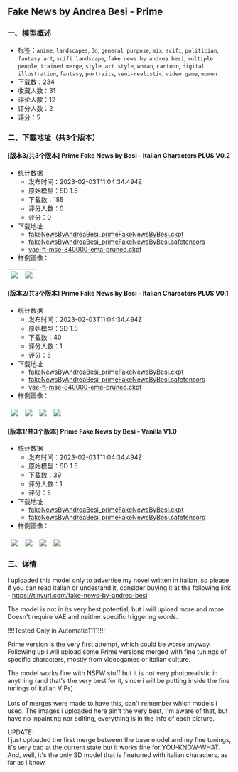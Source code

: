 ## Fake News by Andrea Besi - Prime
### 一、模型概述

- 标签：`anime`, `landscapes`, `3d`, `general purpose`, `mix`, `scifi`, `politician`, `fantasy art`, `scifi landscape`, `fake news by andrea besi`, `multiple people`, `trained merge`, `style`, `art style`, `woman`, `cartoon`, `digital illustration`, `fantasy`, `portraits`, `semi-realistic`, `video game`, `women`
- 下载数：234
- 收藏人数：31
- 评论人数：12
- 评分人数：2
- 评分：5

### 二、下载地址（共3个版本）

#### [版本3/共3个版本] Prime Fake News by Besi - Italian Characters PLUS V0.2

- 统计数据
  - 发布时间：2023-02-03T11:04:34.494Z
  - 原始模型：SD 1.5
  - 下载数：155
  - 评分人数：0
  - 评分：0
- 下载地址
  - [fakeNewsByAndreaBesi_primeFakeNewsByBesi.ckpt](https://civitai.com/api/download/models/7531?type=Model&format=PickleTensor&size=full&fp=fp16)
  - [fakeNewsByAndreaBesi_primeFakeNewsByBesi.safetensors](https://civitai.com/api/download/models/7531)
  - [vae-ft-mse-840000-ema-pruned.ckpt](https://civitai.com/api/download/models/7531?type=VAE&format=Other)
- 样例图像：

| <img src="https://image.civitai.com/xG1nkqKTMzGDvpLrqFT7WA/e9533c5d-d3ef-4720-4bbb-a909f19d1d00/width=450/70439.jpeg" /> | <img src="https://image.civitai.com/xG1nkqKTMzGDvpLrqFT7WA/f702b81b-903c-4265-fdd6-714d4b8ec400/width=450/70438.jpeg" /> |
| ---- | ---- |

#### [版本2/共3个版本] Prime Fake News by Besi - Italian Characters PLUS V0.1

- 统计数据
  - 发布时间：2023-02-03T11:04:34.494Z
  - 原始模型：SD 1.5
  - 下载数：40
  - 评分人数：1
  - 评分：5
- 下载地址
  - [fakeNewsByAndreaBesi_primeFakeNewsByBesi.ckpt](https://civitai.com/api/download/models/7424?type=Model&format=PickleTensor&size=full&fp=fp16)
  - [fakeNewsByAndreaBesi_primeFakeNewsByBesi.safetensors](https://civitai.com/api/download/models/7424)
  - [vae-ft-mse-840000-ema-pruned.ckpt](https://civitai.com/api/download/models/7424?type=VAE&format=Other)
- 样例图像：

| <img src="https://image.civitai.com/xG1nkqKTMzGDvpLrqFT7WA/12d09d5a-a23c-42f1-4d36-69c6ad8ccb00/width=450/69397.jpeg" /> | <img src="https://image.civitai.com/xG1nkqKTMzGDvpLrqFT7WA/37fafe43-b2e2-4dbc-683d-bb2058f9ea00/width=450/69396.jpeg" /> | <img src="https://image.civitai.com/xG1nkqKTMzGDvpLrqFT7WA/88827438-55ee-43a8-bb33-34f9acb36b00/width=450/69395.jpeg" /> | <img src="https://image.civitai.com/xG1nkqKTMzGDvpLrqFT7WA/640ffa33-59cb-41b0-ef88-e01d88f7c400/width=450/69394.jpeg" /> |
| ---- | ---- | ---- | ---- |

#### [版本1/共3个版本] Prime Fake News by Besi - Vanilla V1.0

- 统计数据
  - 发布时间：2023-02-03T11:04:34.494Z
  - 原始模型：SD 1.5
  - 下载数：39
  - 评分人数：1
  - 评分：5
- 下载地址
  - [fakeNewsByAndreaBesi_primeFakeNewsByBesi.ckpt](https://civitai.com/api/download/models/6994?type=Model&format=PickleTensor&size=full&fp=fp16)
  - [fakeNewsByAndreaBesi_primeFakeNewsByBesi.safetensors](https://civitai.com/api/download/models/6994)
- 样例图像：

| <img src="https://image.civitai.com/xG1nkqKTMzGDvpLrqFT7WA/47d8397a-6299-4ed3-3e5c-a7aded5fe200/width=450/64183.jpeg" /> | <img src="https://image.civitai.com/xG1nkqKTMzGDvpLrqFT7WA/d94ae1ea-baa4-4c8a-517b-7f83a4a4dc00/width=450/64139.jpeg" /> | <img src="https://image.civitai.com/xG1nkqKTMzGDvpLrqFT7WA/38e9c6f1-07bc-41d9-5969-231482b9a000/width=450/64147.jpeg" /> | <img src="https://image.civitai.com/xG1nkqKTMzGDvpLrqFT7WA/735a7761-a361-4eef-9fde-581a41173700/width=450/64146.jpeg" /> |
| ---- | ---- | ---- | ---- |


### 三、详情
<p>I uploaded this model only to advertise my novel written in italian, so please if you can read italian or undestand it, consider buying it at the following link - <a target="_blank" rel="ugc" href="https://tinyurl.com/fake-news-by-andrea-besi">https://tinyurl.com/fake-news-by-andrea-besi</a></p><p></p><p>The model is not in its very best potential, but i will upload more and more. Doesn't require VAE and neither specific triggering words.</p><p></p><p>!!!!Tested Only in Automatic1111!!!!</p><p></p><p>Prime version is the very first attempt, which could be worse anyway. Following up i will upload some Prime versions merged with fine tunings of specific characters, mostly from videogames or italian culture.</p><p></p><p>The model works fine with NSFW stuff but it is not very photorealistic in anything (and that's the very best for it, since i will be putting inside the fine tunings of italian VIPs)<br /><br />Lots of merges were made to have this, can't remember which models i used. The images i uploaded here ain't the very best, I'm aware of that, but have no inpainting nor editing, everything is in the info of each picture.</p><p></p><p>UPDATE:<br />I just uploaded the first merge between the base model and my fine tunings, it's very bad at the current state but it works fine for YOU-KNOW-WHAT.<br />And, well, it's the only SD model that is finetuned with italian characters, as far as i know.</p>